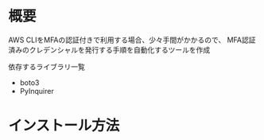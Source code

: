 # 概要

AWS CLIをMFAの認証付きで利用する場合、少々手間がかかるので、
MFA認証済みのクレデンシャルを発行する手順を自動化するツールを作成

依存するライブラリ一覧

* boto3
* PyInquirer


# インストール方法





